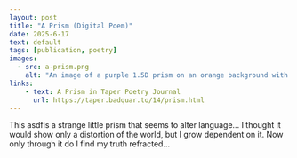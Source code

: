 ```yaml
---
layout: post
title: "A Prism (Digital Poem)"
date: 2025-6-17
text: default
tags: [publication, poetry]
images:
  - src: a-prism.png
    alt: "An image of a purple 1.5D prism on an orange background with some text obscured by its boundaries."
links:
    - text: A Prism in Taper Poetry Journal
      url: https://taper.badquar.to/14/prism.html
---
```


This asdfis a strange little prism that seems to alter language... I 
thought it would show only a distortion of the world, but I grow 
dependent on it. Now only through it do I find my truth refracted...
